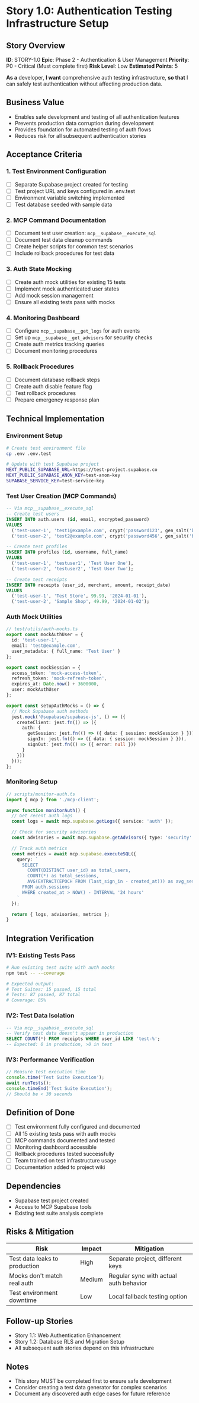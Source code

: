 # Story 1.0: Authentication Testing Infrastructure Setup

## Story Overview
**ID**: STORY-1.0
**Epic**: Phase 2 - Authentication & User Management
**Priority**: P0 - Critical (Must complete first)
**Risk Level**: Low
**Estimated Points**: 5

**As a** developer,
**I want** comprehensive auth testing infrastructure,
**so that** I can safely test authentication without affecting production data.

## Business Value
- Enables safe development and testing of all authentication features
- Prevents production data corruption during development
- Provides foundation for automated testing of auth flows
- Reduces risk for all subsequent authentication stories

## Acceptance Criteria

### 1. Test Environment Configuration
- [ ] Separate Supabase project created for testing
- [ ] Test project URL and keys configured in .env.test
- [ ] Environment variable switching implemented
- [ ] Test database seeded with sample data

### 2. MCP Command Documentation
- [ ] Document test user creation: `mcp__supabase__execute_sql`
- [ ] Document test data cleanup commands
- [ ] Create helper scripts for common test scenarios
- [ ] Include rollback procedures for test data

### 3. Auth State Mocking
- [ ] Create auth mock utilities for existing 15 tests
- [ ] Implement mock authenticated user states
- [ ] Add mock session management
- [ ] Ensure all existing tests pass with mocks

### 4. Monitoring Dashboard
- [ ] Configure `mcp__supabase__get_logs` for auth events
- [ ] Set up `mcp__supabase__get_advisors` for security checks
- [ ] Create auth metrics tracking queries
- [ ] Document monitoring procedures

### 5. Rollback Procedures
- [ ] Document database rollback steps
- [ ] Create auth disable feature flag
- [ ] Test rollback procedures
- [ ] Prepare emergency response plan

## Technical Implementation

### Environment Setup
```bash
# Create test environment file
cp .env .env.test

# Update with test Supabase project
NEXT_PUBLIC_SUPABASE_URL=https://test-project.supabase.co
NEXT_PUBLIC_SUPABASE_ANON_KEY=test-anon-key
SUPABASE_SERVICE_KEY=test-service-key
```

### Test User Creation (MCP Commands)
```sql
-- Via mcp__supabase__execute_sql
-- Create test users
INSERT INTO auth.users (id, email, encrypted_password)
VALUES
  ('test-user-1', 'test1@example.com', crypt('password123', gen_salt('bf'))),
  ('test-user-2', 'test2@example.com', crypt('password456', gen_salt('bf')));

-- Create test profiles
INSERT INTO profiles (id, username, full_name)
VALUES
  ('test-user-1', 'testuser1', 'Test User One'),
  ('test-user-2', 'testuser2', 'Test User Two');

-- Create test receipts
INSERT INTO receipts (user_id, merchant, amount, receipt_date)
VALUES
  ('test-user-1', 'Test Store', 99.99, '2024-01-01'),
  ('test-user-2', 'Sample Shop', 49.99, '2024-01-02');
```

### Auth Mock Utilities
```typescript
// test/utils/auth-mocks.ts
export const mockAuthUser = {
  id: 'test-user-1',
  email: 'test@example.com',
  user_metadata: { full_name: 'Test User' }
};

export const mockSession = {
  access_token: 'mock-access-token',
  refresh_token: 'mock-refresh-token',
  expires_at: Date.now() + 3600000,
  user: mockAuthUser
};

export const setupAuthMocks = () => {
  // Mock Supabase auth methods
  jest.mock('@supabase/supabase-js', () => ({
    createClient: jest.fn(() => ({
      auth: {
        getSession: jest.fn(() => ({ data: { session: mockSession } })),
        signIn: jest.fn(() => ({ data: { session: mockSession } })),
        signOut: jest.fn(() => ({ error: null }))
      }
    }))
  }));
};
```

### Monitoring Setup
```typescript
// scripts/monitor-auth.ts
import { mcp } from './mcp-client';

async function monitorAuth() {
  // Get recent auth logs
  const logs = await mcp.supabase.getLogs({ service: 'auth' });

  // Check for security advisories
  const advisories = await mcp.supabase.getAdvisors({ type: 'security' });

  // Track auth metrics
  const metrics = await mcp.supabase.executeSQL({
    query: `
      SELECT
        COUNT(DISTINCT user_id) as total_users,
        COUNT(*) as total_sessions,
        AVG(EXTRACT(EPOCH FROM (last_sign_in - created_at))) as avg_session_duration
      FROM auth.sessions
      WHERE created_at > NOW() - INTERVAL '24 hours'
    `
  });

  return { logs, advisories, metrics };
}
```

## Integration Verification

### IV1: Existing Tests Pass
```bash
# Run existing test suite with auth mocks
npm test -- --coverage

# Expected output:
# Test Suites: 15 passed, 15 total
# Tests: 87 passed, 87 total
# Coverage: 85%
```

### IV2: Test Data Isolation
```sql
-- Via mcp__supabase__execute_sql
-- Verify test data doesn't appear in production
SELECT COUNT(*) FROM receipts WHERE user_id LIKE 'test-%';
-- Expected: 0 in production, >0 in test
```

### IV3: Performance Verification
```typescript
// Measure test execution time
console.time('Test Suite Execution');
await runTests();
console.timeEnd('Test Suite Execution');
// Should be < 30 seconds
```

## Definition of Done
- [ ] Test environment fully configured and documented
- [ ] All 15 existing tests pass with auth mocks
- [ ] MCP commands documented and tested
- [ ] Monitoring dashboard accessible
- [ ] Rollback procedures tested successfully
- [ ] Team trained on test infrastructure usage
- [ ] Documentation added to project wiki

## Dependencies
- Supabase test project created
- Access to MCP Supabase tools
- Existing test suite analysis complete

## Risks & Mitigation
| Risk | Impact | Mitigation |
|------|--------|------------|
| Test data leaks to production | High | Separate project, different keys |
| Mocks don't match real auth | Medium | Regular sync with actual auth behavior |
| Test environment downtime | Low | Local fallback testing option |

## Follow-up Stories
- Story 1.1: Web Authentication Enhancement
- Story 1.2: Database RLS and Migration Setup
- All subsequent auth stories depend on this infrastructure

## Notes
- This story MUST be completed first to ensure safe development
- Consider creating a test data generator for complex scenarios
- Document any discovered auth edge cases for future reference